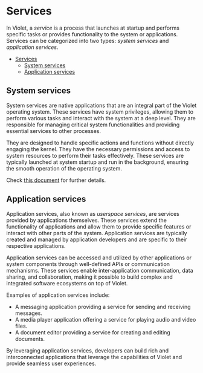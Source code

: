 # Services

In Violet, a *service* is a process that launches at startup and performs specific tasks or provides functionality to the system or applications. Services can be categorized into two types: *system services* and *application services*.

- [Services](#services)
  - [System services](#system-services)
  - [Application services](#application-services)

## System services

System services are native applications that are an integral part of the Violet operating
system. These services have system privileges, allowing them to perform various tasks and
interact with the system at a deep level. They are responsible for managing critical
system functionalities and providing essential services to other processes.

They are designed to handle specific actions and functions without directly engaging the
kernel. They have the necessary permissions and access to system resources to perform
their tasks effectively. These services are typically launched at system startup and run
in the background, ensuring the smooth operation of the operating system.

Check [this document](../specs/services/README.md) for further details.

## Application services

Application services, also known as *userspace services*, are services provided by
applications themselves. These services extend the functionality of applications and
allow them to provide specific features or interact with other parts of the system.
Application services are typically created and managed by application developers and are
specific to their respective applications.

Application services can be accessed and utilized by other applications or system
components through well-defined APIs or communication mechanisms. These services enable
inter-application communication, data sharing, and collaboration, making it possible to
build complex and integrated software ecosystems on top of Violet.

Examples of application services include:

- A messaging application providing a service for sending and receiving messages.
- A media player application offering a service for playing audio and video files.
- A document editor providing a service for creating and editing documents.

By leveraging application services, developers can build rich and interconnected
applications that leverage the capabilities of Violet and provide seamless user
experiences.
